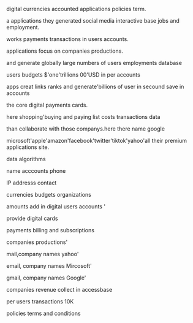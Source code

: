 
digital currencies accounted applications policies term.

a applications they generated social media interactive base jobs and employment.

works payments transactions in users accounts.

applications focus on companies productions.

and generate globally large numbers of users employments database

users budgets $'one'trillions 00'USD in per accounts

apps creat links ranks and generate'billions of user in secound save in accounts 

the core digital payments cards.

here shopping'buying and paying list costs transactions data

than collaborate with those companys.here there name google 

microsoft'apple'amazon'facebook'twitter'tiktok'yahoo'all their premium applications site.

data algorithms 

 
name acccounts phone 

IP addresss contact

currencies budgets organizations 
 
amounts add in digital users accounts '

provide digital cards 

payments billing and subscriptions 

companies productions'

mail,company names yahoo'

email, company names Mircosoft'

gmail, company names Google'

companies revenue collect in accessbase

per users transactions 10K  
 
policies terms and conditions 

